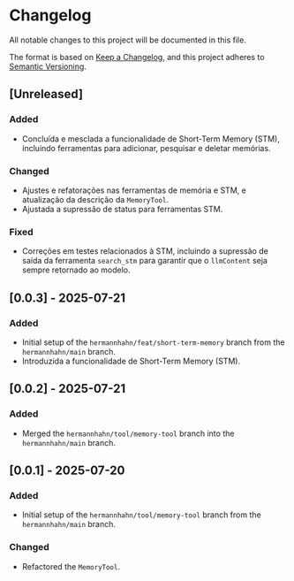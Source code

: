 # Changelog

All notable changes to this project will be documented in this file.

The format is based on [Keep a Changelog](https://keepachangelog.com/en/1.0.0/),
and this project adheres to [Semantic Versioning](https://semver.org/spec/v2.0.0.html).

## [Unreleased]

### Added

- Concluída e mesclada a funcionalidade de Short-Term Memory (STM), incluindo ferramentas para adicionar, pesquisar e deletar memórias.

### Changed

- Ajustes e refatorações nas ferramentas de memória e STM, e atualização da descrição da `MemoryTool`.
- Ajustada a supressão de status para ferramentas STM.

### Fixed

- Correções em testes relacionados à STM, incluindo a supressão de saída da ferramenta `search_stm` para garantir que o `llmContent` seja sempre retornado ao modelo.

## [0.0.3] - 2025-07-21

### Added

- Initial setup of the `hermannhahn/feat/short-term-memory` branch from the `hermannhahn/main` branch.
- Introduzida a funcionalidade de Short-Term Memory (STM).

## [0.0.2] - 2025-07-21

### Added

- Merged the `hermannhahn/tool/memory-tool` branch into the `hermannhahn/main` branch.

## [0.0.1] - 2025-07-20

### Added

- Initial setup of the `hermannhahn/tool/memory-tool` branch from the `hermannhahn/main` branch.

### Changed

- Refactored the `MemoryTool`.